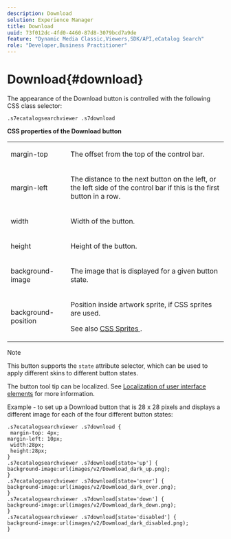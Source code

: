 ```yaml
---
description: Download
solution: Experience Manager
title: Download
uuid: 73f012dc-4fd0-4460-87d8-3079bcd7a9de
feature: "Dynamic Media Classic,Viewers,SDK/API,eCatalog Search"
role: "Developer,Business Practitioner"
---
```


# Download{#download}

<!--<a id="section_061E550C1C1D4DB2BD663A898895B38C"></a>-->

The appearance of the Download button is controlled with the following CSS class selector:

```
.s7ecatalogsearchviewer .s7download
```

**CSS properties of the Download button** 

<table id="table_C48C56E696304C9BAFEE71BA9EA9A174"> 
 <tbody> 
  <tr> 
   <td colname="col1"> <p> <span class="codeph"> margin-top </span> </p> </td> 
   <td colname="col2"> <p> The offset from the top of the control bar. </p> </td> 
  </tr> 
  <tr> 
   <td colname="col1"> <p> <span class="codeph"> margin-left </span> </p> </td> 
   <td colname="col2"> <p> The distance to the next button on the left, or the left side of the control bar if this is the first button in a row. </p> </td> 
  </tr> 
  <tr> 
   <td colname="col1"> <p> <span class="codeph"> width </span> </p> </td> 
   <td colname="col2"> <p>Width of the button. </p> </td> 
  </tr> 
  <tr> 
   <td colname="col1"> <p> <span class="codeph"> height </span> </p> </td> 
   <td colname="col2"> <p>Height of the button. </p> </td> 
  </tr> 
  <tr> 
   <td colname="col1"> <p> <span class="codeph"> background-image </span> </p> </td> 
   <td colname="col2"> <p> The image that is displayed for a given button state. </p> </td> 
  </tr> 
  <tr> 
   <td colname="col1"> <p> <span class="codeph"> background-position </span> </p> </td> 
   <td colname="col2"> <p> Position inside artwork sprite, if CSS sprites are used. </p> <p>See also <a href="../../../c-html5-s7-aem-asset-viewers/c-html5-ecatsearch-viewer-about/c-html5-ecatsearch-viewer-customizingviewer/c-html5-ecatsearch-viewer-customizingviewer.md#section-9d570f95eb2443aca74c1b02f6e89aff" format="dita" scope="local"> CSS Sprites </a>. </p> </td> 
  </tr> 
 </tbody> 
</table>

>[!NOTE]
>
>This button supports the `state` attribute selector, which can be used to apply different skins to different button states.

The button tool tip can be localized. See [Localization of user interface elements](../../../c-html5-s7-aem-asset-viewers/c-html5-ecatsearch-viewer-about/c-html5-ecatsearch-viewer-localization.md#concept-cbfc39344c494eb7b9f6a272cff0cc74) for more information.

Example - to set up a Download button that is 28 x 28 pixels and displays a different image for each of the four different button states:

```
.s7ecatalogsearchviewer .s7download { 
 margin-top: 4px; 
margin-left: 10px; 
 width:28px; 
 height:28px; 
} 
.s7ecatalogsearchviewer .s7download[state='up'] { 
background-image:url(images/v2/Dowmload_dark_up.png); 
} 
.s7ecatalogsearchviewer .s7download[state='over'] { 
background-image:url(images/v2/Dowmload_dark_over.png); 
} 
.s7ecatalogsearchviewer .s7download[state='down'] { 
background-image:url(images/v2/Dowmload_dark_down.png); 
} 
.s7ecatalogsearchviewer .s7download[state='disabled'] { 
background-image:url(images/v2/Dowmload_dark_disabled.png); 
}
```

